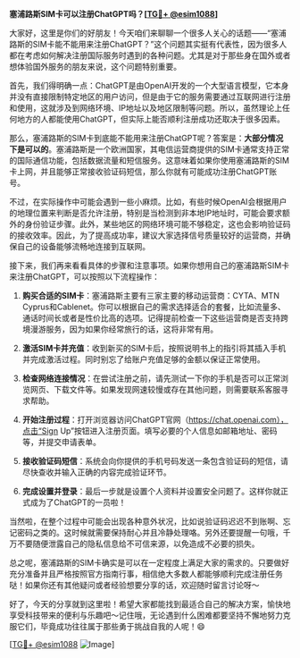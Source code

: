 **塞浦路斯SIM卡可以注册ChatGPT吗？[[TG💪+ @esim1088](https://t.me/s/esim1088)]**

大家好，这里是你们的好朋友！今天咱们来聊聊一个很多人关心的话题——“塞浦路斯的SIM卡能不能用来注册ChatGPT？”这个问题其实挺有代表性，因为很多人都在考虑如何解决注册国际服务时遇到的各种问题。尤其是对于那些身在国外或者想体验国外服务的朋友来说，这个问题特别重要。

首先，我们得明确一点：ChatGPT是由OpenAI开发的一个大型语言模型，它本身并没有直接限制特定地区的用户访问，但是由于它的服务需要通过互联网进行注册和使用，这就涉及到网络环境、IP地址以及地区限制等问题。所以，虽然理论上任何地方的人都能使用ChatGPT，但实际上能否顺利注册成功还取决于很多因素。

那么，塞浦路斯的SIM卡到底能不能用来注册ChatGPT呢？答案是：**大部分情况下是可以的**。塞浦路斯是一个欧洲国家，其电信运营商提供的SIM卡通常支持正常的国际通信功能，包括数据流量和短信服务。这意味着如果你使用塞浦路斯的SIM卡上网，并且能够正常接收验证码短信，那么你就有可能成功注册ChatGPT账号。

不过，在实际操作中可能会遇到一些小麻烦。比如，有些时候OpenAI会根据用户的地理位置来判断是否允许注册，特别是当检测到非本地IP地址时，可能会要求额外的身份验证步骤。此外，某些地区的网络环境可能不够稳定，这也会影响验证码的接收效率。因此，为了提高成功率，建议大家选择信号质量较好的运营商，并确保自己的设备能够流畅地连接到互联网。

接下来，我们再来看看具体的步骤和注意事项。如果你想用自己的塞浦路斯SIM卡来注册ChatGPT，可以按照以下流程操作：

1. **购买合适的SIM卡**：塞浦路斯主要有三家主要的移动运营商：CYTA、MTN Cyprus和Cablenet。你可以根据自己的需求选择适合的套餐，比如流量多、通话时间长或者是性价比高的选项。记得提前检查一下这些运营商是否支持跨境漫游服务，因为如果你经常旅行的话，这将非常有用。

2. **激活SIM卡并充值**：收到新买的SIM卡后，按照说明书上的指引将其插入手机并完成激活过程。同时别忘了给账户充值足够的金额以保证正常使用。

3. **检查网络连接情况**：在尝试注册之前，请先测试一下你的手机是否可以正常浏览网页、下载文件等。如果发现网速较慢或存在其他问题，则需要联系客服寻求帮助。

4. **开始注册过程**：打开浏览器访问ChatGPT官网（https://chat.openai.com），点击“Sign Up”按钮进入注册页面。填写必要的个人信息如邮箱地址、密码等，并提交申请表单。

5. **接收验证码短信**：系统会向你提供的手机号码发送一条包含验证码的短信，请尽快查收并输入正确的内容完成验证环节。

6. **完成设置并登录**：最后一步就是设置个人资料并设置安全问题了。这样你就正式成为了ChatGPT的一员啦！

当然啦，在整个过程中可能会出现各种意外状况，比如说验证码迟迟不到账啊、忘记密码之类的。这时候就需要保持耐心并且冷静处理咯。另外还要提醒一句哦，千万不要随便泄露自己的隐私信息给不可信来源，以免造成不必要的损失。

总之呢，塞浦路斯的SIM卡确实是可以在一定程度上满足大家的需求的。只要做好充分准备并且严格按照官方指南行事，相信绝大多数人都能够顺利完成注册任务哒！如果你还有其他疑问或者经验想要分享的话，欢迎随时留言讨论呀～

好了，今天的分享就到这里啦！希望大家都能找到最适合自己的解决方案，愉快地享受科技带来的便利与乐趣吧～记住哦，无论遇到什么困难都要坚持不懈地努力克服它们，毕竟成功往往属于那些勇于挑战自我的人呢！😄

[[TG💪+ @esim1088](https://t.me/s/esim1088) ![Image](https://i.postimg.cc/4NQfJmqS/Snipaste-2025-05-13-00-14-12.png)]